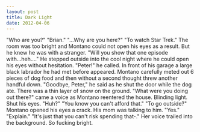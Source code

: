 ```yaml
---
layout: post
title: Dark Light
date: 2012-04-06
---
```

"Who are you?"    "Brian."    "...Why are you here?"    "To watch Star Trek."    The room was too bright and Montano could not open his eyes as a result. But he knew he
      was with a stranger.    "Will you show that one episode
      with...heh...."    He stepped outside into the cool night where he could
      open his eyes without hesitation. "Peter!" he called. In front of his garage a large black
      labrador he had met before appeared. Montano carefully meted out 6 pieces of dog food and then
      without a second thought threw another handful down. "Goodbye, Peter," he said as he shut the
      door while the dog ate. There was a thin layer of snow on the ground.    "What were you doing out there?" came a voice as Montano reentered the house. Blinding
      light. Shut his eyes.    "Huh?"    "You know you can't
      afford that."    "To go outside?" Montano opened his eyes a crack. His mom
      was talking to him.    "Yes."    "Explain."    "It's just that you can't risk spending that-." Her voice trailed into the
      background.     So fucking bright.
